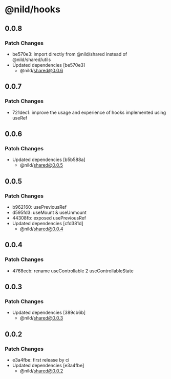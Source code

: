 # @nild/hooks

## 0.0.8

### Patch Changes

- be570e3: import directly from @nild/shared instead of @nild/shared/utils
- Updated dependencies [be570e3]
  - @nild/shared@0.0.6

## 0.0.7

### Patch Changes

- 721dec1: improve the usage and experience of hooks implemented using useRef

## 0.0.6

### Patch Changes

- Updated dependencies [b5b588a]
  - @nild/shared@0.0.5

## 0.0.5

### Patch Changes

- b962160: usePreviousRef
- d595fd3: useMount & useUnmount
- 44308fb: exposed usePreviousRef
- Updated dependencies [cfd381d]
  - @nild/shared@0.0.4

## 0.0.4

### Patch Changes

- 4768ecb: rename useControllable 2 useControllableState

## 0.0.3

### Patch Changes

- Updated dependencies [389cb6b]
  - @nild/shared@0.0.3

## 0.0.2

### Patch Changes

- e3a4fbe: first release by ci
- Updated dependencies [e3a4fbe]
  - @nild/shared@0.0.2
